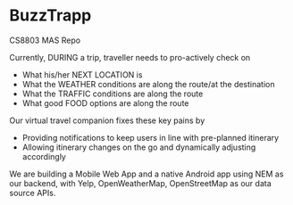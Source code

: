 # BuzzTrapp
CS8803 MAS Repo

Currently, DURING a trip, traveller needs to pro-actively check on
* What his/her NEXT LOCATION is
* What the WEATHER conditions are along the route/at the destination
* What the TRAFFIC conditions are along the route
* What good FOOD options are along the route

Our virtual travel companion fixes these key pains by
* Providing notifications to keep users in line with pre-planned itinerary
* Allowing itinerary changes on the go and dynamically adjusting accordingly

We are building a Mobile Web App and a native Android app using NEM as our backend, with Yelp, OpenWeatherMap, OpenStreetMap as our data source APIs.
